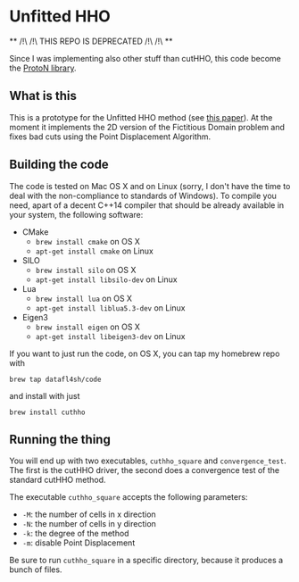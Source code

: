 # Unfitted HHO


** /!\ /!\  THIS REPO IS DEPRECATED /!\ /!\ **

Since I was implementing also other stuff than cutHHO, this code become the [ProtoN library](https://github.com/datafl4sh/ProtoN).






## What is this

This is a prototype for the Unfitted HHO method (see [this paper](https://hal.archives-ouvertes.fr/hal-01625421)).
At the moment it implements the 2D version of the Fictitious Domain problem and fixes bad cuts using the Point Displacement Algorithm.

## Building the code

The code is tested on Mac OS X and on Linux (sorry, I don't have the time to deal with
the non-compliance to standards of Windows). To compile you need, apart of a decent
C++14 compiler that should be already available in your system, the following software:

 * CMake
 	* `brew install cmake` on OS X
 	* `apt-get install cmake` on Linux
 * SILO
 	* `brew install silo` on OS X
 	* `apt-get install libsilo-dev` on Linux
 * Lua
 	* `brew install lua` on OS X
 	* `apt-get install liblua5.3-dev` on Linux
 * Eigen3
 	* `brew install eigen` on OS X
 	* `apt-get install libeigen3-dev` on Linux

If you want to just run the code, on OS X, you can tap my homebrew repo with

	brew tap datafl4sh/code

and install with just
	
	brew install cuthho

## Running the thing
You will end up with two executables, `cuthho_square` and `convergence_test`.
The first is the cutHHO driver, the second does a convergence test of the standard cutHHO method.

The executable `cuthho_square` accepts the following parameters:
 * `-M`: the number of cells in x direction
 * `-N`: the number of cells in y direction
 * `-k`: the degree of the method
 * `-m`: disable Point Displacement

Be sure to run `cuthho_square` in a specific directory, because it produces a bunch of files.

